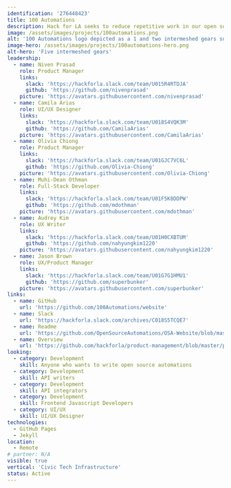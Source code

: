 ```yaml
---
identification: '276448423'
title: 100 Automations
description: Hack for LA seeks to reduce repetitive work in our open source projects and for the open source community.  This project will be both a showcase for the automations and/or microservices that we develop, but also a convenient home for those automations, so that they can be found, forked, and contributed to easily. We will be using JAMstack and a static site generator for building this website.
image: /assets/images/projects/100automations.png
alt: '100 Automations logo depicted as a 1 and two intermeshed gears surrounded by a open left bracket, forward slash and closing right bracket to indicate the 100 automations are in code, followed by the word Automations.'
image-hero: /assets/images/projects/100automations-hero.png
alt-hero: 'Five intermeshed gears'
leadership:
  - name: Niven Prasad
    role: Product Manager
    links:
      slack: 'https://hackforla.slack.com/team/U015R4RTDJA'
      github: 'https://github.com/nivenprasad'
    picture: 'https://avatars.githubusercontent.com/nivenprasad'
  - name: Camila Arias
    role: UI/UX Designer
    links:
      slack: 'https://hackforla.slack.com/team/U018S4VQK3M'
      github: 'https://github.com/CamilaArias'
    picture: 'https://avatars.githubusercontent.com/CamilaArias'
  - name: Olivia Chiong
    role: Product Manager
    links:
      slack: 'https://hackforla.slack.com/team/U01GJC7VC6L'
      github: 'https://github.com/Olivia-Chiong'
    picture: 'https://avatars.githubusercontent.com/Olivia-Chiong'
  - name: Muhi-Dean Othman
    role: Full-Stack Developer
    links:
      slack: 'https://hackforla.slack.com/team/U01F5K8DDPW'
      github: 'https://github.com/mdothman'
    picture: 'https://avatars.githubusercontent.com/mdothman'
  - name: Audrey Kim
    role: UX Writer
    links:
      slack: 'https://hackforla.slack.com/team/U01H0CXBTUM'
      github: 'https://github.com/nahyungkim1220'
    picture: 'https://avatars.githubusercontent.com/nahyungkim1220'
  - name: Jason Brown
    role: UX/Product Manager
    links:
      slack: 'https://hackforla.slack.com/team/U01G7G1HMU1'
      github: 'https://github.com/superbunker'
    picture: 'https://avatars.githubusercontent.com/superbunker'
links:
  - name: GitHub
    url: 'https://github.com/100Automations/website'
  - name: Slack
    url: 'https://hackforla.slack.com/archives/C018S5TCQE7'
  - name: Readme
    url: 'https://github.com/OpenSourceAutomations/OSA-Website/blob/master/README.md'
  - name: Overview
    url: 'https://github.com/hackforla/product-management/blob/master/project-one-sheets/100-Automations-Project-One-Sheet.pdf'
looking:
  - category: Development
    skill: Anyone who wants to write open source automations
  - category: Development
    skill: API writers
  - category: Development
    skill: API integrators
  - category: Development
    skill: Frontend Javascript Developers
  - category: UI/UX
    skill: UI/UX Designer
technologies:
  - GitHub Pages
  - Jekyll
location:
  - Remote
# partner: N/A
visible: true
vertical: 'Civic Tech Infrastructure'
status: Active
---
```

